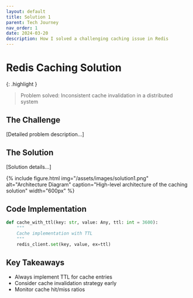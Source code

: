 ```yaml
---
layout: default
title: Solution 1
parent: Tech Journey
nav_order: 1
date: 2024-03-20
description: How I solved a challenging caching issue in Redis
---
```


# Redis Caching Solution

{: .highlight }
> Problem solved: Inconsistent cache invalidation in a distributed system

## The Challenge

[Detailed problem description...]

## The Solution

[Solution details...]

{% include figure.html 
    img="/assets/images/solution1.png"
    alt="Architecture Diagram"
    caption="High-level architecture of the caching solution" 
    width="600px" %}

## Code Implementation

```python
def cache_with_ttl(key: str, value: Any, ttl: int = 3600):
    """
    Cache implementation with TTL
    """
    redis_client.set(key, value, ex=ttl)
```

## Key Takeaways

- Always implement TTL for cache entries
- Consider cache invalidation strategy early
- Monitor cache hit/miss ratios
